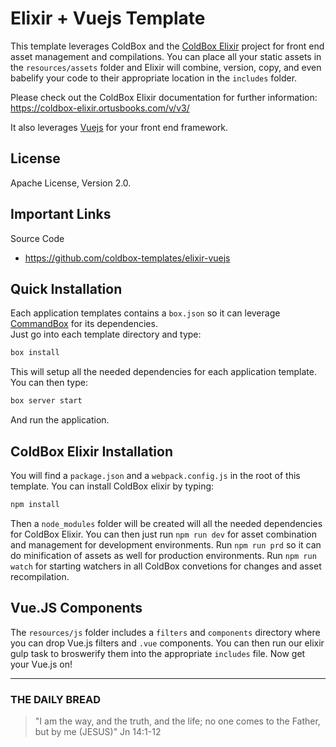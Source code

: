 # Elixir + Vuejs Template

This template leverages ColdBox and the [ColdBox Elixir](https://github.com/Ortus-Solutions/coldbox-elixir) project for front end asset management and compilations.  You can place all your static assets in the `resources/assets` folder and Elixir will combine, version, copy, and even babelify your code to their appropriate location in the `includes` folder.

Please check out the ColdBox Elixir documentation for further information: https://coldbox-elixir.ortusbooks.com/v/v3/

It also leverages [Vuejs](http://vuejs.org/) for your front end framework.

## License

Apache License, Version 2.0.

## Important Links

Source Code

- https://github.com/coldbox-templates/elixir-vuejs

## Quick Installation

Each application templates contains a `box.json` so it can leverage [CommandBox](https://www.ortussolutions.com/products/commandbox) for its dependencies.  
Just go into each template directory and type:

```bash
box install
```

This will setup all the needed dependencies for each application template.  You can then type:

```bash
box server start
```

And run the application.

## ColdBox Elixir Installation

You will find a `package.json` and a `webpack.config.js` in the root of this template. You can install ColdBox elixir by typing:

```bash
npm install
```

Then a `node_modules` folder will be created will all the needed dependencies for ColdBox Elixir.  You can then just run `npm run dev` for asset combination and management for development environments.  Run `npm run prd` so it can do minification of assets as well for production environments. Run `npm run watch` for starting watchers in all ColdBox convetions for changes and asset recompilation.

## Vue.JS Components

The `resources/js` folder includes a `filters` and `components` directory where you can drop Vue.js filters and `.vue` components.  You can then run our elixir gulp task to broswerify them into the appropriate `includes` file.  Now get your Vue.js on!

---
 
### THE DAILY BREAD

 > "I am the way, and the truth, and the life; no one comes to the Father, but by me (JESUS)" Jn 14:1-12
